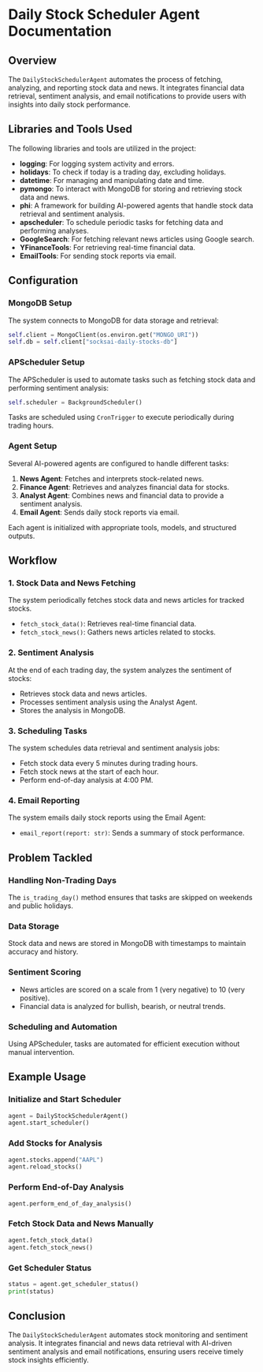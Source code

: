 # Daily Stock Scheduler Agent Documentation

## Overview

The `DailyStockSchedulerAgent` automates the process of fetching, analyzing, and reporting stock data and news. It integrates financial data retrieval, sentiment analysis, and email notifications to provide users with insights into daily stock performance.

## Libraries and Tools Used

The following libraries and tools are utilized in the project:

- **logging**: For logging system activity and errors.
- **holidays**: To check if today is a trading day, excluding holidays.
- **datetime**: For managing and manipulating date and time.
- **pymongo**: To interact with MongoDB for storing and retrieving stock data and news.
- **phi**: A framework for building AI-powered agents that handle stock data retrieval and sentiment analysis.
- **apscheduler**: To schedule periodic tasks for fetching data and performing analyses.
- **GoogleSearch**: For fetching relevant news articles using Google search.
- **YFinanceTools**: For retrieving real-time financial data.
- **EmailTools**: For sending stock reports via email.

## Configuration

### MongoDB Setup

The system connects to MongoDB for data storage and retrieval:

```python
self.client = MongoClient(os.environ.get("MONGO_URI"))
self.db = self.client["socksai-daily-stocks-db"]
```

### APScheduler Setup

The APScheduler is used to automate tasks such as fetching stock data and performing sentiment analysis:

```python
self.scheduler = BackgroundScheduler()
```

Tasks are scheduled using `CronTrigger` to execute periodically during trading hours.

### Agent Setup

Several AI-powered agents are configured to handle different tasks:

1. **News Agent**: Fetches and interprets stock-related news.
2. **Finance Agent**: Retrieves and analyzes financial data for stocks.
3. **Analyst Agent**: Combines news and financial data to provide a sentiment analysis.
4. **Email Agent**: Sends daily stock reports via email.

Each agent is initialized with appropriate tools, models, and structured outputs.

## Workflow

### 1. Stock Data and News Fetching

The system periodically fetches stock data and news articles for tracked stocks.

- `fetch_stock_data()`: Retrieves real-time financial data.
- `fetch_stock_news()`: Gathers news articles related to stocks.

### 2. Sentiment Analysis

At the end of each trading day, the system analyzes the sentiment of stocks:

- Retrieves stock data and news articles.
- Processes sentiment analysis using the Analyst Agent.
- Stores the analysis in MongoDB.

### 3. Scheduling Tasks

The system schedules data retrieval and sentiment analysis jobs:

- Fetch stock data every 5 minutes during trading hours.
- Fetch stock news at the start of each hour.
- Perform end-of-day analysis at 4:00 PM.

### 4. Email Reporting

The system emails daily stock reports using the Email Agent:

- `email_report(report: str)`: Sends a summary of stock performance.

## Problem Tackled

### Handling Non-Trading Days

The `is_trading_day()` method ensures that tasks are skipped on weekends and public holidays.

### Data Storage

Stock data and news are stored in MongoDB with timestamps to maintain accuracy and history.

### Sentiment Scoring

- News articles are scored on a scale from 1 (very negative) to 10 (very positive).
- Financial data is analyzed for bullish, bearish, or neutral trends.

### Scheduling and Automation

Using APScheduler, tasks are automated for efficient execution without manual intervention.

## Example Usage

### Initialize and Start Scheduler

```python
agent = DailyStockSchedulerAgent()
agent.start_scheduler()
```

### Add Stocks for Analysis

```python
agent.stocks.append("AAPL")
agent.reload_stocks()
```

### Perform End-of-Day Analysis

```python
agent.perform_end_of_day_analysis()
```

### Fetch Stock Data and News Manually

```python
agent.fetch_stock_data()
agent.fetch_stock_news()
```

### Get Scheduler Status

```python
status = agent.get_scheduler_status()
print(status)
```

## Conclusion

The `DailyStockSchedulerAgent` automates stock monitoring and sentiment analysis. It integrates financial and news data retrieval with AI-driven sentiment analysis and email notifications, ensuring users receive timely stock insights efficiently.
